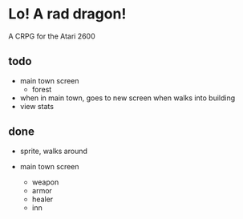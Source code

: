 # Lo! A rad dragon!

A CRPG for the Atari 2600

## todo

- main town screen
  - forest
- when in main town, goes to new screen when walks into building
- view stats

## done
- sprite, walks around

- main town screen
  - weapon
  - armor  
  - healer
  - inn
